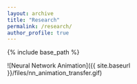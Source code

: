 ```yaml
---
layout: archive
title: "Research"
permalink: /research/
author_profile: true
---
```


{% include base_path %}


![Neural Network Animation]({{ site.baseurl }}/files/nn_animation_transfer.gif)

